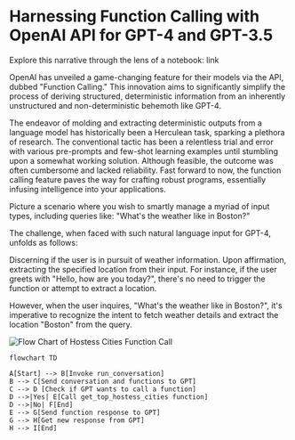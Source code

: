 # Harnessing Function Calling with OpenAI API for GPT-4 and GPT-3.5

Explore this narrative through the lens of a notebook: link

OpenAI has unveiled a game-changing feature for their models via the API, dubbed "Function Calling." This innovation aims to significantly simplify the process of deriving structured, deterministic information from an inherently unstructured and non-deterministic behemoth like GPT-4.

The endeavor of molding and extracting deterministic outputs from a language model has historically been a Herculean task, sparking a plethora of research. The conventional tactic has been a relentless trial and error with various pre-prompts and few-shot learning examples until stumbling upon a somewhat working solution. Although feasible, the outcome was often cumbersome and lacked reliability. Fast forward to now, the function calling feature paves the way for crafting robust programs, essentially infusing intelligence into your applications.

Picture a scenario where you wish to smartly manage a myriad of input types, including queries like: "What's the weather like in Boston?"

The challenge, when faced with such natural language input for GPT-4, unfolds as follows:

Discerning if the user is in pursuit of weather information.
Upon affirmation, extracting the specified location from their input.
For instance, if the user greets with "Hello, how are you today?", there's no need to trigger the function or attempt to extract a location.

However, when the user inquires, "What's the weather like in Boston?", it's imperative to recognize the intent to fetch weather details and extract the location "Boston" from the query.

![Flow Chart of Hostess Cities Function Call](https://ummcsnegloedxcrwlucz.supabase.co/storage/v1/object/public/chatgpt-diagrams/2023-09-24/327ea3af-e10d-433e-a4c2-3bac91bd2dd7.png)


```mermaid
flowchart TD

A[Start] --> B[Invoke run_conversation]
B --> C[Send conversation and functions to GPT]
C --> D [Check if GPT wants to call a function]
D -->|Yes| E[Call get_top_hostess_cities function]
D -->|No| F[End]
E --> G[Send function response to GPT]
G --> H[Get new response from GPT]
H --> I[End]
```